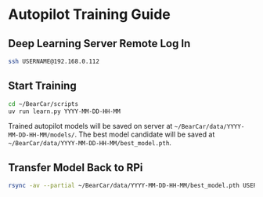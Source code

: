 # Autopilot Training Guide

## Deep Learning Server Remote Log In

```bash
ssh USERNAME@192.168.0.112
```

## Start Training

```bash
cd ~/BearCar/scripts
uv run learn.py YYYY-MM-DD-HH-MM
```

Trained autopilot models will be saved on server at `~/BearCar/data/YYYY-MM-DD-HH-MM/models/`.
The best model candidate will be saved at `~/BearCar/data/YYYY-MM-DD-HH-MM/best_model.pth`.


## Transfer Model Back to RPi

```bash
rsync -av --partial ~/BearCar/data/YYYY-MM-DD-HH-MM/best_model.pth USERNAME@192.168.0.IP:~/BearCar/models/pilot.pth
```
